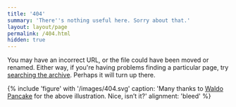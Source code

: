 ```yaml
---
title: '404'
summary: 'There''s nothing useful here. Sorry about that.'
layout: layout/page
permalink: /404.html
hidden: true
---
```

You may have an incorrect URL, or the file could have been moved or renamed. Either way, if you're having problems finding a particular page, try [searching the archive](/archive). Perhaps it will turn up there.

{% include 'figure' with '/images/404.svg'
  caption: 'Many thanks to [Waldo Pancake](http://www.waldopancake.com) for the above illustration. Nice, isn’t it?'
  alignment: 'bleed'
%}
